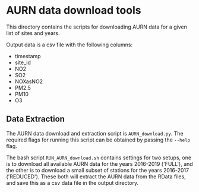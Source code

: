 # AURN data download tools

This directory contains the scripts for downloading AURN data for 
a given list of sites and years.

Output data is a csv file with the following columns:
- timestamp
- site_id
- NO2
- SO2
- NOXasNO2
- PM2.5
- PM10
- O3

## Data Extraction

The AURN data download and extraction script is `AURN_download.py`. The required flags
for running this script can be obtained by passing the `--help` flag.

The bash script `RUN_AURN_download.sh` contains settings for two setups, one is to download
all available AURN data for the years 2016-2019 ('FULL'), and the other is to download a 
small subset of stations for the years 2016-2017 ('REDUCED'). These both will extract the
AURN data from the RData files, and save this as a csv data file in the output directory.